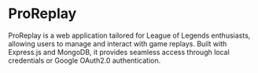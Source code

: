 # ProReplay
ProReplay is a web application tailored for League of Legends enthusiasts, allowing users to manage and interact with game replays. Built with Express.js and MongoDB, it provides seamless access through local credentials or Google OAuth2.0 authentication.
